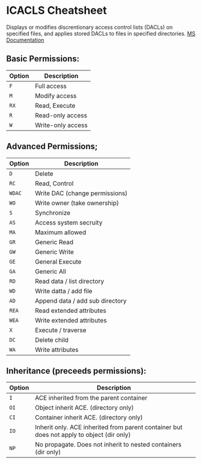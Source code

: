 # ICACLS Cheatsheet 
Displays or modifies discrentionary access control lists (DACLs) on specified files, and applies stored DACLs to files in specified directories.
[MS Documentation](https://learn.microsoft.com/en-us/windows-server/administration/windows-commands/icacls)

## Basic Permissions: 

| Option | Description |
| ------ | ----------- |
| `F` | Full access |
| `M` | Modify access |
| `RX` | Read, Execute |
| `R` | Read-only access |
| `W` | Write-only access |

## Advanced Permissions;

| Option | Description |
| ------ | ----------- |
| `D` | Delete |
| `RC` | Read, Control |
| `WDAC` | Write DAC (change permissions) |
| `WO` | Write owner (take ownership) |
| `S` | Synchronize |
| `AS` | Access system secruity |
| `MA` | Maximum allowed |
| `GR` | Generic Read |
| `GW` | Generic Write |
| `GE` | General Execute |
| `GA` | Generic All |
| `RD` | Read data / list directory |
| `WD` | Write datta / add file |
| `AD` | Append data / add sub directory |
| `REA` | Read extended attributes |
| `WEA` | Write extended attributes |
| `X` | Execute / traverse | 
| `DC` | Delete child |
| `WA` | Write attributes |

## Inheritance (preceeds permissions):

| Option | Description |
| ------ | ----------- |
| `I` | ACE inherited from the parent container |
| `OI` | Object inherit ACE. (directory only) |
| `CI` | Container inherit ACE. (directory only) |
| `IO` | Inherit only. ACE inherited from parent container but does not apply to object (dir only) |
| `NP` | No propagate. Does not inherit to nested containers (dir only) |

